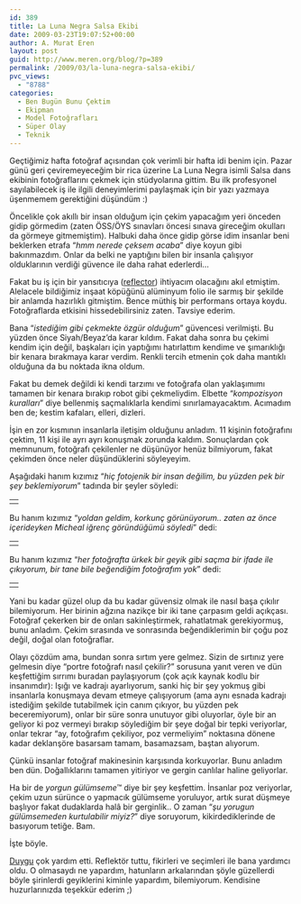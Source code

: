 ```yaml
---
id: 389
title: La Luna Negra Salsa Ekibi
date: 2009-03-23T19:07:52+00:00
author: A. Murat Eren
layout: post
guid: http://www.meren.org/blog/?p=389
permalink: /2009/03/la-luna-negra-salsa-ekibi/
pvc_views:
  - "8788"
categories:
  - Ben Bugün Bunu Çektim
  - Ekipman
  - Model Fotoğrafları
  - Süper Olay
  - Teknik
---
```

Geçtiğimiz hafta fotoğraf açısından çok verimli bir hafta idi benim için. Pazar günü geri çeviremeyeceğim bir rica üzerine La Luna Negra isimli Salsa dans ekibinin fotoğraflarını çekmek için stüdyolarına gittim. Bu ilk profesyonel sayılabilecek iş ile ilgili deneyimlerimi paylaşmak için bir yazı yazmaya üşenmemem gerektiğini düşündüm :)

Öncelikle çok akıllı bir insan olduğum için çekim yapacağım yeri önceden gidip görmedim (zaten ÖSS/ÖYS sınavları öncesi sınava gireceğim okulları da görmeye gitmemiştim). Halbuki daha önce gidip görse idim insanlar beni beklerken etrafa &#8220;_hmm nerede çeksem acaba_&#8221; diye koyun gibi bakınmazdım. Onlar da belki ne yaptığını bilen bir insanla çalışıyor olduklarının verdiği güvence ile daha rahat ederlerdi&#8230;

Fakat bu iş için bir yansıtıcıya ([reflector](http://www.adorama.com/searchsite/default.aspx?searchinfo=reflector)) ihtiyacım olacağını akıl etmiştim. Alelacele bildiğimiz inşaat köpüğünü alüminyum folio ile sarmış bir şekilde bir anlamda hazırlıklı gitmiştim. Bence müthiş bir performans ortaya koydu. Fotoğraflarda etkisini hissedebilirsiniz zaten. Tavsiye ederim.

Bana &#8220;_istediğim gibi çekmekte özgür olduğum_&#8221; güvencesi verilmişti. Bu yüzden önce Siyah/Beyaz&#8217;da karar kıldım. Fakat daha sonra bu çekimi kendim için değil, başkaları için yaptığımı hatırlattım kendime ve şımarıklığı bir kenara bırakmaya karar verdim. Renkli tercih etmenin çok daha mantıklı olduğuna da bu noktada ikna oldum.

Fakat bu demek değildi ki kendi tarzımı ve fotoğrafa olan yaklaşımımı tamamen bir kenara bırakıp robot gibi çekmeliydim. Elbette &#8220;_kompozisyon kuralları_&#8221; diye bellenmiş saçmalıklarla kendimi sınırlamayacaktım. Acımadım ben de; kestim kafaları, elleri, dizleri.

İşin en zor kısmının insanlarla iletişim olduğunu anladım. 11 kişinin fotoğrafını çektim, 11 kişi ile ayrı ayrı konuşmak zorunda kaldım. Sonuçlardan çok memnunum, fotoğrafı çekilenler ne düşünüyor henüz bilmiyorum, fakat çekimden önce neler düşündüklerini söyleyeyim.

Aşağıdaki hanım kızımız &#8220;_hiç fotojenik bir insan değilim, bu yüzden pek bir şey beklemiyorum_&#8221; tadında bir şeyler söyledi:

<table border="0" width="100%">
  <tr>
    <td align="center">
      <img src="http://lh5.ggpht.com/_x7Afx6WcB1c/ScgGkSEfFAI/AAAAAAAAE-Q/kbbQYhjFJPw/s800/01.jpg" alt="" />
    </td>
  </tr>
</table>

Bu hanım kızımız &#8220;_yoldan geldim, korkunç görünüyorum.. zaten az önce içerideyken Micheal iğrenç göründüğümü söyledi_&#8221; dedi:

<table border="0" width="100%">
  <tr>
    <td align="center">
      <img src="http://lh5.ggpht.com/_x7Afx6WcB1c/ScgGj08Vq9I/AAAAAAAAE-I/02UluIW38lU/s800/02.jpg" alt="" />
    </td>
  </tr>
</table>

Bu hanım kızımız &#8220;_her fotoğrafta ürkek bir geyik gibi saçma bir ifade ile çıkıyorum, bir tane bile beğendiğim fotoğrafım yok_&#8221; dedi:

<table border="0" width="100%">
  <tr>
    <td align="center">
      <img src="http://lh4.ggpht.com/_x7Afx6WcB1c/ScgGjAT38fI/AAAAAAAAE-A/4wuZt8a_SYY/s800/10.jpg" alt="" />
    </td>
  </tr>
</table>

Yani bu kadar güzel olup da bu kadar güvensiz olmak ile nasıl başa çıkılır bilemiyorum. Her birinin ağzına nazikçe bir iki tane çarpasım geldi açıkçası. Fotoğraf çekerken bir de onları sakinleştirmek, rahatlatmak gerekiyormuş, bunu anladım. Çekim sırasında ve sonrasında beğendiklerimin bir çoğu poz değil, doğal olan fotoğraflar.

Olayı çözdüm ama, bundan sonra sırtım yere gelmez. Sizin de sırtınız yere gelmesin diye &#8220;portre fotoğrafı nasıl çekilir?&#8221; sorusuna yanıt veren ve dün keşfettiğim sırrımı buradan paylaşıyorum (çok açık kaynak kodlu bir insanımdır): Işığı ve kadrajı ayarlıyorum, sanki hiç bir şey yokmuş gibi insanlarla konuşmaya devam etmeye çalışıyorum (ama aynı esnada kadrajı istediğim şekilde tutabilmek için canım çıkıyor, bu yüzden pek beceremiyorum), onlar bir süre sonra unutuyor gibi oluyorlar, öyle bir an geliyor ki poz vermeyi bırakıp söylediğim bir şeye doğal bir tepki veriyorlar, onlar tekrar &#8220;ay, fotoğrafım çekiliyor, poz vermeliyim&#8221; noktasına dönene kadar deklanşöre basarsam tamam, basamazsam, baştan alıyorum.

Çünkü insanlar fotoğraf makinesinin karşısında korkuyorlar. Bunu anladım ben dün. Doğallıklarını tamamen yitiriyor ve gergin canlılar haline geliyorlar.

Ha bir de _yorgun gülümseme_™ diye bir şey keşfettim. İnsanlar poz veriyorlar, çekim uzun sürünce o yapmacık gülümseme yoruluyor, artık surat düşmeye başlıyor fakat dudaklarda halâ bir gerginlik.. O zaman &#8220;_şu yorugun gülümsemeden kurtulabilir miyiz?_&#8221; diye soruyorum, kikirdediklerinde de basıyorum tetiğe. Bam.

İşte böyle.

[Duygu](http://biyolokum.com) çok yardım etti. Reflektör tuttu, fikirleri ve seçimleri ile bana yardımcı oldu. O olmasaydı ne yapardım, hatunların arkalarından şöyle güzellerdi böyle şirinlerdi geyiklerini kiminle yapardım, bilemiyorum. Kendisine huzurlarınızda teşekkür ederim ;)